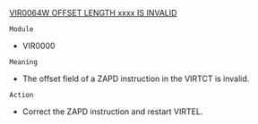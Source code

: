 [VIR0064W OFFSET LENGTH xxxx IS INVALID](https://virtel.readthedocs.io/en/latest/manuals/virtel/Virtel459MG/messages.html?highlight=VIR0064W#VIR0064W)

`Module`
- 	VIR0000

`Meaning`
- The offset field of a ZAPD instruction in the VIRTCT is invalid.

`Action`
- Correct the ZAPD instruction and restart VIRTEL.
